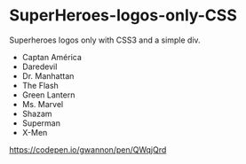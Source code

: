 # SuperHeroes-logos-only-CSS
Superheroes logos only with CSS3 and a simple div.

* Captan América
* Daredevil
* Dr. Manhattan
* The Flash
* Green Lantern
* Ms. Marvel
* Shazam
* Superman
* X-Men

https://codepen.io/gwannon/pen/QWqjQrd
